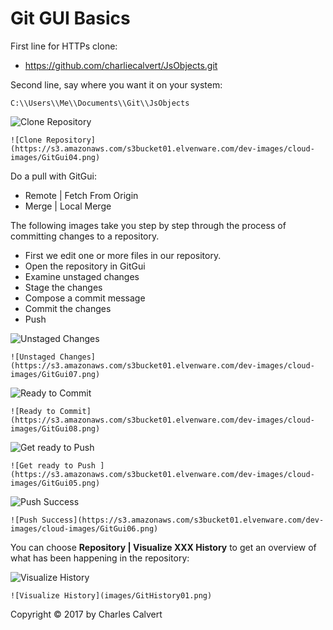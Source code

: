# Git GUI Basics

First line for HTTPs clone:

- https://github.com/charliecalvert/JsObjects.git

Second line, say where you want it on your system:

```
C:\\Users\\Me\\Documents\\Git\\JsObjects
```

<img class="small" src="https://s3.amazonaws.com/s3bucket01.elvenware.com/dev-images/cloud-images/GitGui04.png" alt="Clone Repository">

	![Clone Repository](https://s3.amazonaws.com/s3bucket01.elvenware.com/dev-images/cloud-images/GitGui04.png)

Do a pull with GitGui:

- Remote | Fetch From Origin
- Merge | Local Merge

The following images take you step by step through the process
of committing changes to a repository.

- First we edit one or more files in our repository.
- Open the repository in GitGui
- Examine unstaged changes
- Stage the changes
- Compose a commit message
- Commit the changes
- Push

<img class="small" src="https://s3.amazonaws.com/s3bucket01.elvenware.com/dev-images/cloud-images/GitGui07.png" alt="Unstaged Changes">

	![Unstaged Changes](https://s3.amazonaws.com/s3bucket01.elvenware.com/dev-images/cloud-images/GitGui07.png)

<img class="small" src="https://s3.amazonaws.com/s3bucket01.elvenware.com/dev-images/cloud-images/GitGui08.png" alt="Ready to Commit">

	![Ready to Commit](https://s3.amazonaws.com/s3bucket01.elvenware.com/dev-images/cloud-images/GitGui08.png)

<img class="small" src="https://s3.amazonaws.com/s3bucket01.elvenware.com/dev-images/cloud-images/GitGui05.png" alt="Get ready to Push ">

	![Get ready to Push ](https://s3.amazonaws.com/s3bucket01.elvenware.com/dev-images/cloud-images/GitGui05.png)

<img class="small" src="https://s3.amazonaws.com/s3bucket01.elvenware.com/dev-images/cloud-images/GitGui06.png" alt="Push Success">

	![Push Success](https://s3.amazonaws.com/s3bucket01.elvenware.com/dev-images/cloud-images/GitGui06.png)

You can choose **Repository | Visualize XXX History** to get an overview
of what has been happening in the repository:

<img class="small" src="https://s3.amazonaws.com/s3bucket01.elvenware.com/dev-images/cloud-images/GitHistory01.png" alt="Visualize History">

	![Visualize History](images/GitHistory01.png)

Copyright &copy; 2017 by Charles Calvert
